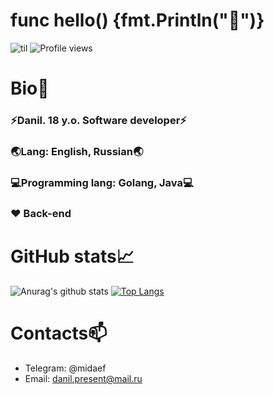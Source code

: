 # func hello() {fmt.Println("👋")} 
![til](https://mir-s3-cdn-cf.behance.net/project_modules/1400/515cb348002457.588b5a1dc87f4.gif)
![Profile views](https://gpvc.arturio.dev/midaef)
# Bio💬
### ⚡Danil. 18 y.o. Software developer⚡
### 🌏Lang: English, Russian🌏
### 💻Programming lang: Golang, Java💻
### ❤️ Back-end
# GitHub stats📈
![Anurag's github stats](https://github-readme-stats.vercel.app/api?username=midaef&show_icons=true&theme=default)  [![Top Langs](https://github-readme-stats.vercel.app/api/top-langs/?username=midaef&layout=compact)](https://github.com/midaef/github-readme-stats)

# Contacts📫
* Telegram: @midaef
* Email: danil.present@mail.ru
